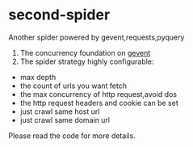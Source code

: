 second-spider
=============

Another spider powered by gevent,requests,pyquery 

1. The concurrency foundation on [gevent](http://www.gevent.org/)
2. The spider strategy highly configurable:

> 
* max depth 
* the count of urls you want fetch 
* the max concurrency of http request,avoid dos
* the http request headers and cookie can be set
* just crawl same host url
* just crawl same domain url


Please read the code for more details.
